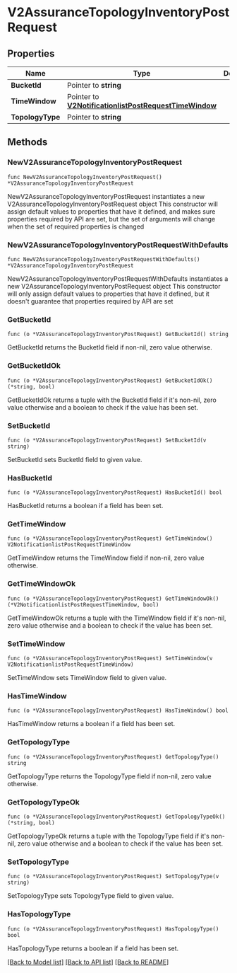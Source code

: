 # V2AssuranceTopologyInventoryPostRequest

## Properties

Name | Type | Description | Notes
------------ | ------------- | ------------- | -------------
**BucketId** | Pointer to **string** |  | [optional] 
**TimeWindow** | Pointer to [**V2NotificationlistPostRequestTimeWindow**](V2NotificationlistPostRequestTimeWindow.md) |  | [optional] 
**TopologyType** | Pointer to **string** |  | [optional] 

## Methods

### NewV2AssuranceTopologyInventoryPostRequest

`func NewV2AssuranceTopologyInventoryPostRequest() *V2AssuranceTopologyInventoryPostRequest`

NewV2AssuranceTopologyInventoryPostRequest instantiates a new V2AssuranceTopologyInventoryPostRequest object
This constructor will assign default values to properties that have it defined,
and makes sure properties required by API are set, but the set of arguments
will change when the set of required properties is changed

### NewV2AssuranceTopologyInventoryPostRequestWithDefaults

`func NewV2AssuranceTopologyInventoryPostRequestWithDefaults() *V2AssuranceTopologyInventoryPostRequest`

NewV2AssuranceTopologyInventoryPostRequestWithDefaults instantiates a new V2AssuranceTopologyInventoryPostRequest object
This constructor will only assign default values to properties that have it defined,
but it doesn't guarantee that properties required by API are set

### GetBucketId

`func (o *V2AssuranceTopologyInventoryPostRequest) GetBucketId() string`

GetBucketId returns the BucketId field if non-nil, zero value otherwise.

### GetBucketIdOk

`func (o *V2AssuranceTopologyInventoryPostRequest) GetBucketIdOk() (*string, bool)`

GetBucketIdOk returns a tuple with the BucketId field if it's non-nil, zero value otherwise
and a boolean to check if the value has been set.

### SetBucketId

`func (o *V2AssuranceTopologyInventoryPostRequest) SetBucketId(v string)`

SetBucketId sets BucketId field to given value.

### HasBucketId

`func (o *V2AssuranceTopologyInventoryPostRequest) HasBucketId() bool`

HasBucketId returns a boolean if a field has been set.

### GetTimeWindow

`func (o *V2AssuranceTopologyInventoryPostRequest) GetTimeWindow() V2NotificationlistPostRequestTimeWindow`

GetTimeWindow returns the TimeWindow field if non-nil, zero value otherwise.

### GetTimeWindowOk

`func (o *V2AssuranceTopologyInventoryPostRequest) GetTimeWindowOk() (*V2NotificationlistPostRequestTimeWindow, bool)`

GetTimeWindowOk returns a tuple with the TimeWindow field if it's non-nil, zero value otherwise
and a boolean to check if the value has been set.

### SetTimeWindow

`func (o *V2AssuranceTopologyInventoryPostRequest) SetTimeWindow(v V2NotificationlistPostRequestTimeWindow)`

SetTimeWindow sets TimeWindow field to given value.

### HasTimeWindow

`func (o *V2AssuranceTopologyInventoryPostRequest) HasTimeWindow() bool`

HasTimeWindow returns a boolean if a field has been set.

### GetTopologyType

`func (o *V2AssuranceTopologyInventoryPostRequest) GetTopologyType() string`

GetTopologyType returns the TopologyType field if non-nil, zero value otherwise.

### GetTopologyTypeOk

`func (o *V2AssuranceTopologyInventoryPostRequest) GetTopologyTypeOk() (*string, bool)`

GetTopologyTypeOk returns a tuple with the TopologyType field if it's non-nil, zero value otherwise
and a boolean to check if the value has been set.

### SetTopologyType

`func (o *V2AssuranceTopologyInventoryPostRequest) SetTopologyType(v string)`

SetTopologyType sets TopologyType field to given value.

### HasTopologyType

`func (o *V2AssuranceTopologyInventoryPostRequest) HasTopologyType() bool`

HasTopologyType returns a boolean if a field has been set.


[[Back to Model list]](../README.md#documentation-for-models) [[Back to API list]](../README.md#documentation-for-api-endpoints) [[Back to README]](../README.md)


